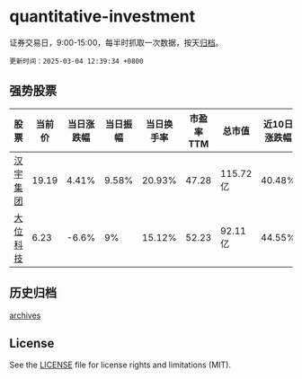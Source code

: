 # quantitative-investment

证券交易日，9:00-15:00，每半时抓取一次数据，按天[归档](archives)。

`更新时间：2025-03-04 12:39:34 +0800`

## 强势股票

|股票|当前价|当日涨跌幅|当日振幅|当日换手率|市盈率TTM|总市值|近10日涨跌幅|
|----|----|----|----|----|----|----|----|
|[汉宇集团](https://xueqiu.com/S/SZ300403)|19.19|4.41%|9.58%|20.93%|47.28|115.72亿|40.48%|
|[大位科技](https://xueqiu.com/S/SH600589)|6.23|-6.6%|9%|15.12%|52.23|92.11亿|44.55%|

## 历史归档

[archives](archives)

## License

See the [LICENSE](LICENSE) file for license rights and limitations (MIT).